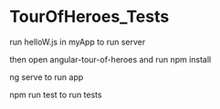 # TourOfHeroes_Tests

run helloW.js in myApp to run server

then open angular-tour-of-heroes and run npm install

ng serve to run app

npm run test to run tests
